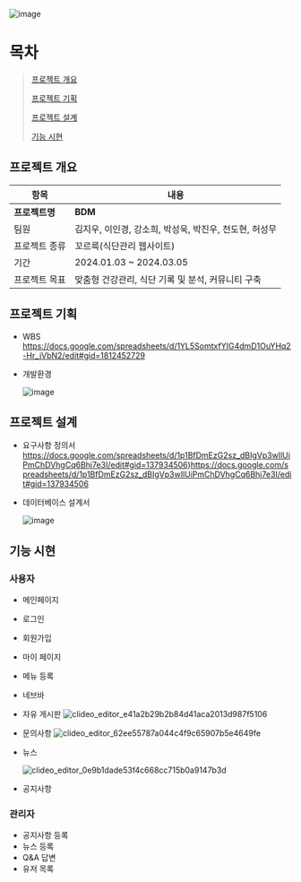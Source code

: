 ![image](https://github.com/hykim-king/BDM/assets/149756940/c4e9e6bf-6972-4801-b16c-10ebb8f8b2ab)




# 목차

>  [프로젝트 개요](#프로젝트-개요)
> 
>  [프로젝트 기획](#프로젝트-기획)
> 
>  [프로젝트 설계](#프로젝트-설계)
> 
>  [기능 시현](#기능-시현)

## 프로젝트 개요

| 항목          | 내용                                      |
|--------------|------------------------------------------|
| **프로젝트명**   | **BDM**                                      |
| 팀원         | 김지우, 이인경, 강소희, 박성욱, 박진우, 천도현, 허성무 |
| 프로젝트 종류| 꼬르륵(식단관리 웹사이트)                         |
| 기간         | 2024.01.03 ~ 2024.03.05                  |
| 프로젝트 목표| 맞춤형 건강관리, 식단 기록 및 분석, 커뮤니티 구축 |




## 프로젝트 기획

- WBS
    https://docs.google.com/spreadsheets/d/1YL5SomtxfYIG4dmD1OuYHq2-Hr_jVbN2/edit#gid=1812452729
- 개발환경

  ![image](https://github.com/hykim-king/BDM/assets/149756940/bdbea038-995b-48a6-8e34-813aeaee1895)


  

## 프로젝트 설계

- 요구사항 정의서
  https://docs.google.com/spreadsheets/d/1p1BfDmEzG2sz_dBIgVp3wIlUiPmChDVhgCq6Bhj7e3I/edit#gid=137934506)https://docs.google.com/spreadsheets/d/1p1BfDmEzG2sz_dBIgVp3wIlUiPmChDVhgCq6Bhj7e3I/edit#gid=137934506

- 데이터베이스 설계서

  
  ![image](https://github.com/hykim-king/BDM/assets/149756940/77fd1519-6bef-4ada-9d94-c9fac36b02bd)



## 기능 시현


### 사용자
- 메인페이지
- 로그인
- 회원가입
- 마이 페이지
- 메뉴 등록
- 네브바
- 자유 게시판
    ![clideo_editor_e41a2b29b2b84d41aca2013d987f5106](https://github.com/hykim-king/BDM/assets/149756940/02401855-19a3-48ca-acc6-60570826ada7)

- 문의사항
      ![clideo_editor_62ee55787a044c4f9c65907b5e4649fe](https://github.com/hykim-king/BDM/assets/149756940/fd127a03-5839-4e2d-9ff5-8d84091116b7)

- 뉴스
  
    ![clideo_editor_0e9b1dade53f4c668cc715b0a9147b3d](https://github.com/hykim-king/BDM/assets/149756940/af86a251-aec4-48a9-b675-fa00d3fe7b30)

- 공지사항

### 관리자
- 공지사항 등록
- 뉴스 등록
- Q&A 답변
- 유저 목록
